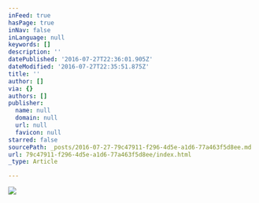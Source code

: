 ```yaml
---
inFeed: true
hasPage: true
inNav: false
inLanguage: null
keywords: []
description: ''
datePublished: '2016-07-27T22:36:01.905Z'
dateModified: '2016-07-27T22:35:51.875Z'
title: ''
author: []
via: {}
authors: []
publisher:
  name: null
  domain: null
  url: null
  favicon: null
starred: false
sourcePath: _posts/2016-07-27-79c47911-f296-4d5e-a1d6-77a463f5d8ee.md
url: 79c47911-f296-4d5e-a1d6-77a463f5d8ee/index.html
_type: Article

---
```

![](https://the-grid-user-content.s3-us-west-2.amazonaws.com/cffe9075-57db-4f9d-b58b-f58ec2a342ea.jpg)